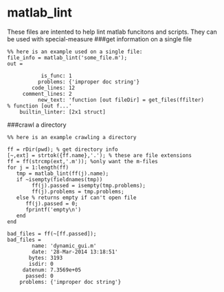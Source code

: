 # matlab_lint

These files are intented to help lint matlab funcitons and scripts. They can be used with special-measure
###get information on a single file

```
%% here is an example used on a single file:
file_info = matlab_lint('some_file.m');
out = 

           is_func: 1
          problems: {'improper doc string'}
        code_lines: 12
     comment_lines: 2
          new_text: 'function [out fileDir] = get_files(ffilter)
% function [out f...'
    builtin_linter: [2x1 struct]
````
###crawl a directory

```
%% here is an example crawling a directory

ff = rDir(pwd); % get directory info
[~,ext] = strtok({ff.name},'.'); % these are file extensions
ff = ff(strcmp(ext,'.m')); %only want the m-files
for j = 1:length(ff)
   tmp = matlab_lint(ff(j).name);
   if ~isempty(fieldnames(tmp))
        ff(j).passed = isempty(tmp.problems);
        ff(j).problems = tmp.problems;
   else % returns empty if can't open file
      ff(j).passed = 0;
      fprintf('empty\n')
   end
end

bad_files = ff(~[ff.passed]);
bad_files = 
        name: 'dynamic_gui.m'
        date: '28-Mar-2014 13:18:51'
       bytes: 3193
       isdir: 0
     datenum: 7.3569e+05
      passed: 0
    problems: {'improper doc string'}
```


